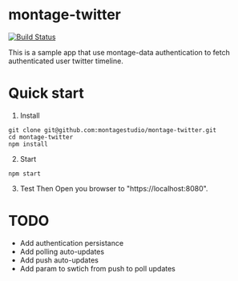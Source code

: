 # montage-twitter

[![Build Status](https://travis-ci.com/kaazing/montage-twitter.svg?token=DkxazY7pbviHZyy38ZZb&branch=master)](https://travis-ci.com/kaazing/montage-twitter)


This is a sample app that use montage-data authentication to fetch authenticated user twitter timeline.

# Quick start

1. Install 
```
git clone git@github.com:montagestudio/montage-twitter.git
cd montage-twitter
npm install
 ```

2. Start
```
npm start
```

3. Test
Then Open you browser to "https://localhost:8080".

# TODO
- Add authentication persistance
- Add polling auto-updates
- Add push auto-updates
- Add param to swtich from push to poll updates